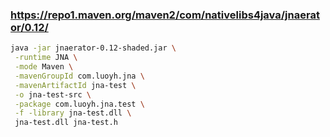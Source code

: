 
### https://repo1.maven.org/maven2/com/nativelibs4java/jnaerator/0.12/


```bash
java -jar jnaerator-0.12-shaded.jar \
 -runtime JNA \
 -mode Maven \
 -mavenGroupId com.luoyh.jna \
 -mavenArtifactId jna-test \
 -o jna-test-src \
 -package com.luoyh.jna.test \
 -f -library jna-test.dll \
 jna-test.dll jna-test.h
```